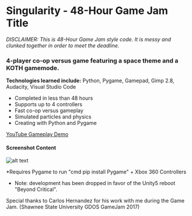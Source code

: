 # Singularity - 48-Hour Game Jam Title

*DISCLAIMER: This is 48-Hour Game Jam style code. It is messy and clunked together in order to meet the deadline.*

### 4-player co-op versus game featuring a space theme and a KOTH gamemode. 
__Technologies learned include:__ Python, Pygame, Gamepad, Gimp 2.8, Audacity, Visual Studio Code

- Completed in less than 48 hours
- Supports up to 4 controllers
- Fast co-op versus gameplay
- Simulated particles and physics
- Creating with Python and Pygame

[YouTube Gameplay Demo](https://youtu.be/vtN9hDAGOEE)

#### Screenshot Content
![alt text](https://raw.githubusercontent.com/DaltonFox/Singularity/master/GitContent/Image_singular.gif)

*Requires Pygame to run "cmd pip install Pygame" + Xbox 360 Controllers
- Note: development has been dropped in favor of the Unity5 reboot "Beyond Critical".

Special thanks to Carlos Hernandez for his work with me during the Game Jam. (Shawnee State University GDOS GameJam 2017)
